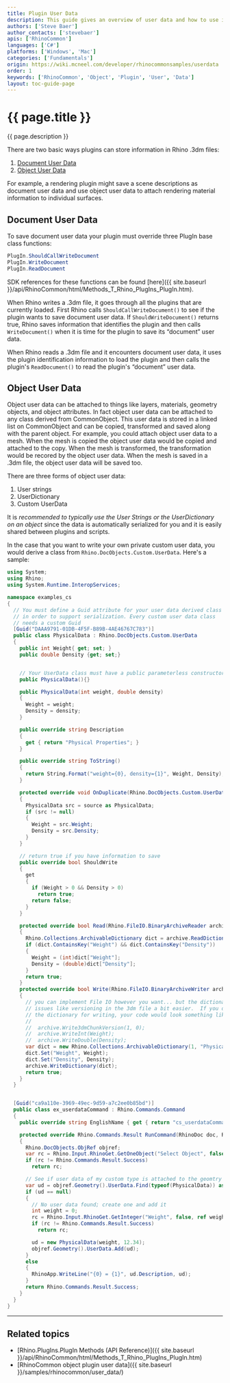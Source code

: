 ```yaml
---
title: Plugin User Data
description: This guide gives an overview of user data and how to use it with RhinoCommon.
authors: ['Steve Baer']
author_contacts: ['stevebaer']
apis: ['RhinoCommon']
languages: ['C#']
platforms: ['Windows', 'Mac']
categories: ['Fundamentals']
origin: https://wiki.mcneel.com/developer/rhinocommonsamples/userdata
order: 1
keywords: ['RhinoCommon', 'Object', 'Plugin', 'User', 'Data']
layout: toc-guide-page
---
```


# {{ page.title }}

{{ page.description }}

There are two basic ways plugins can store information in Rhino .3dm files:

1. [Document User Data](#document-user-data)
1. [Object User Data](#object-user-data)

For example, a rendering plugin might save a scene descriptions as document user data and use object user data to attach rendering material information to individual surfaces.

## Document User Data

To save document user data your plugin must override three PlugIn base class functions:

```cs
PlugIn.ShouldCallWriteDocument
PlugIn.WriteDocument
PlugIn.ReadDocument
```

SDK references for these functions can be found [here]({{ site.baseurl }}/api/RhinoCommon/html/Methods_T_Rhino_PlugIns_PlugIn.htm).

When Rhino writes a .3dm file, it goes through all the plugins that are currently loaded. First Rhino calls `ShouldCallWriteDocument()` to see if the plugin wants to save document user data.  If `ShouldWriteDocument()` returns true, Rhino saves information that identifies the plugin and then calls `WriteDocument()` when it is time for the plugin to save its “document” user data.

When Rhino reads a .3dm file and it encounters document user data, it uses the plugin identification information to load the plugin and then calls the plugin's `ReadDocument()` to read the plugin's “document” user data.

## Object User Data

Object user data can be attached to things like layers, materials, geometry objects, and object attributes. In fact object user data can be attached to any class derived from CommonObject. This user data is stored in a linked list on CommonObject and can be copied, transformed and saved along with the parent object. For example, you could attach object user data to a mesh. When the mesh is copied the object user data would be copied and attached to the copy. When the mesh is transformed, the transformation would be recored by the object user data. When the mesh is saved in a .3dm file, the object user data will be saved too.

There are three forms of object user data:

1. User strings
1. UserDictionary
1. Custom UserData

It is *recommended to typically use the User Strings or the UserDictionary on an object* since the data is automatically serialized for you and it is easily shared between plugins and scripts.

In the case that you want to write your own private custom user data, you would derive a class from `Rhino.DocObjects.Custom.UserData`. Here's a sample:

```cs
using System;
using Rhino;
using System.Runtime.InteropServices;

namespace examples_cs
{
  // You must define a Guid attribute for your user data derived class
  // in order to support serialization. Every custom user data class
  // needs a custom Guid
  [Guid("DAAA9791-01DB-4F5F-B89B-4AE46767C783")]
  public class PhysicalData : Rhino.DocObjects.Custom.UserData
  {
    public int Weight{ get; set; }
    public double Density {get; set;}


    // Your UserData class must have a public parameterless constructor
    public PhysicalData(){}

    public PhysicalData(int weight, double density)
    {
      Weight = weight;
      Density = density;
    }

    public override string Description
    {
      get { return "Physical Properties"; }
    }

    public override string ToString()
    {
      return String.Format("weight={0}, density={1}", Weight, Density);
    }

    protected override void OnDuplicate(Rhino.DocObjects.Custom.UserData source)
    {
      PhysicalData src = source as PhysicalData;
      if (src != null)
      {
        Weight = src.Weight;
        Density = src.Density;
      }
    }

    // return true if you have information to save
    public override bool ShouldWrite
    {
      get
      {
        if (Weight > 0 && Density > 0)
          return true;
        return false;
      }
    }

    protected override bool Read(Rhino.FileIO.BinaryArchiveReader archive)
    {
      Rhino.Collections.ArchivableDictionary dict = archive.ReadDictionary();
      if (dict.ContainsKey("Weight") && dict.ContainsKey("Density"))
      {
        Weight = (int)dict["Weight"];
        Density = (double)dict["Density"];
      }
      return true;
    }
    protected override bool Write(Rhino.FileIO.BinaryArchiveWriter archive)
    {
      // you can implement File IO however you want... but the dictionary class makes
      // issues like versioning in the 3dm file a bit easier.  If you didn't want to use
      // the dictionary for writing, your code would look something like.
      //
      //  archive.Write3dmChunkVersion(1, 0);
      //  archive.WriteInt(Weight);
      //  archive.WriteDouble(Density);
      var dict = new Rhino.Collections.ArchivableDictionary(1, "Physical");
      dict.Set("Weight", Weight);
      dict.Set("Density", Density);
      archive.WriteDictionary(dict);
      return true;
    }
  }


  [Guid("ca9a110e-3969-49ec-9d59-a7c2ee0b85bd")]
  public class ex_userdataCommand : Rhino.Commands.Command
  {
    public override string EnglishName { get { return "cs_userdataCommand"; } }

    protected override Rhino.Commands.Result RunCommand(RhinoDoc doc, Rhino.Commands.RunMode mode)
    {
      Rhino.DocObjects.ObjRef objref;
      var rc = Rhino.Input.RhinoGet.GetOneObject("Select Object", false, Rhino.DocObjects.ObjectType.AnyObject, out objref);
      if (rc != Rhino.Commands.Result.Success)
        return rc;

      // See if user data of my custom type is attached to the geomtry
      var ud = objref.Geometry().UserData.Find(typeof(PhysicalData)) as PhysicalData;
      if (ud == null)
      {
        // No user data found; create one and add it
        int weight = 0;
        rc = Rhino.Input.RhinoGet.GetInteger("Weight", false, ref weight);
        if (rc != Rhino.Commands.Result.Success)
          return rc;

        ud = new PhysicalData(weight, 12.34);
        objref.Geometry().UserData.Add(ud);
      }
      else
      {
        RhinoApp.WriteLine("{0} = {1}", ud.Description, ud);
      }
      return Rhino.Commands.Result.Success;
    }
  }
}
```

---

## Related topics

- [Rhino.PlugIns.PlugIn Methods (API Reference)]({{ site.baseurl }}/api/RhinoCommon/html/Methods_T_Rhino_PlugIns_PlugIn.htm)
- [RhinoCommon object plugin user data]({{ site.baseurl }}/samples/rhinocommon/user_data/)

